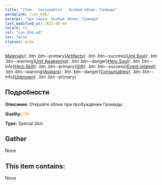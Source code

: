 ```yaml
---
title: "Item - Consumables - Особый облик: Громада"
permalink: /con_656/
excerpt: "Эра хаоса  Особый облик: Громада"
last_modified_at: 2021-08-04
locale: ru
ref: "con_656.md"
toc: false
classes: wide
---
```

 [Materials](/ItemsRU/){: .btn .btn--primary}[Artifacts](/ItemsRU/Artifacts/){: .btn .btn--success}[Unit Soul](/ItemsRU/UnitSoul/){: .btn .btn--warning}[Unit Awakening](/ItemsRU/UnitAwakening/){: .btn .btn--danger}[Hero Soul](/ItemsRU/HeroSoul/){: .btn .btn--info}[Hero Skill](/ItemsRU/HeroSkill/){: .btn .btn--primary}[Gift](/ItemsRU/Gift/){: .btn .btn--success}[Event related](/ItemsRU/Events/){: .btn .btn--warning}[Avatars](/ItemsRU/Avatars/){: .btn .btn--danger}[Consumables](/ItemsRU/Consumables/){: .btn .btn--info}[Unknown](/ItemsRU/Unknown/){: .btn .btn--primary}

## Подробности
 **Описание:** Откройте облик при пробуждении Громады.

 **Quality:** <span style="color: #FF8C00">OK</span>

 **Type:** Special Skin

## Gather

  None

## This item contains:

  None

